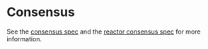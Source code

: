 # Consensus

See the
[consensus spec](https://github.com/tendermint/tendermint/tree/v0.34.x/spec/consensus)
and the
[reactor consensus spec](https://github.com/tendermint/tendermint/tree/v0.34.x/spec/reactors/consensus)
for more information.
